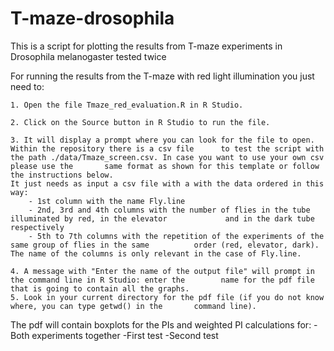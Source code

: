 # T-maze-drosophila
This is a script for plotting the results from T-maze experiments in Drosophila melanogaster tested twice

For running the results from the T-maze with red light illumination you just need to:

	1. Open the file Tmaze_red_evaluation.R in R Studio.
	
	2. Click on the Source button in R Studio to run the file.
	
	3. It will display a prompt where you can look for the file to open. Within the repository there is a csv file 		to test the script with the path ./data/Tmaze_screen.csv. In case you want to use your own csv please use the 		same format as shown for this template or follow the instructions below.
	It just needs as input a csv file with a with the data ordered in this way:
		- 1st column with the name Fly.line
		- 2nd, 3rd and 4th columns with the number of flies in the tube illuminated by red, in the elevator 			and in the dark tube respectively
		- 5th to 7th columns with the repetition of the experiments of the same group of flies in the same 			order (red, elevator, dark).
	The name of the columns is only relevant in the case of Fly.line.

	4. A message with "Enter the name of the output file" will prompt in the command line in R Studio: enter the 		name for the pdf file that is going to contain all the graphs.
	5. Look in your current directory for the pdf file (if you do not know where, you can type getwd() in the 		command line).

The pdf will contain boxplots for the PIs and weighted PI calculations for:
	-Both experiments together
	-First test
	-Second test
